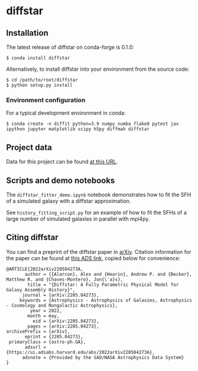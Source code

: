 # diffstar

## Installation
The latest release of diffstar on conda-forge is 0.1.0:
```
$ conda install diffstar
```

Alternatively, to install diffstar into your environment from the source code:

```
$ cd /path/to/root/diffstar
$ python setup.py install
```

### Environment configuration
For a typical development environment in conda:

```
$ conda create -n diffit python=3.9 numpy numba flake8 pytest jax ipython jupyter matplotlib scipy h5py diffmah diffstar
```

## Project data
Data for this project can be found [at this URL](https://portal.nersc.gov/project/hacc/aphearin/diffstar_data/).

## Scripts and demo notebooks
The `diffstar_fitter_demo.ipynb` notebook demonstrates how to fit the SFH of a simulated galaxy with a diffstar approximation.

See `history_fitting_script.py` for an example of how to fit the SFHs of a large number of simulated galaxies in parallel with mpi4py.

## Citing diffstar
You can find a preprint of the diffstar paper in [arXiv](https://arxiv.org/abs/2205.04273). Citation information for the paper can be found at [this ADS link](https://ui.adsabs.harvard.edu/abs/2022arXiv220504273A/abstract), copied below for convenience:

```
@ARTICLE{2022arXiv220504273A,
       author = {{Alarcon}, Alex and {Hearin}, Andrew P. and {Becker}, Matthew R. and {Chaves-Montero}, Jon{\'a}s},
        title = "{Diffstar: A Fully Parametric Physical Model for Galaxy Assembly History}",
      journal = {arXiv:2205.04273},
     keywords = {Astrophysics - Astrophysics of Galaxies, Astrophysics - Cosmology and Nongalactic Astrophysics},
         year = 2022,
        month = may,
          eid = {arXiv:2205.04273},
        pages = {arXiv:2205.04273},
archivePrefix = {arXiv},
       eprint = {2205.04273},
 primaryClass = {astro-ph.GA},
       adsurl = {https://ui.adsabs.harvard.edu/abs/2022arXiv220504273A},
      adsnote = {Provided by the SAO/NASA Astrophysics Data System}
}
```
